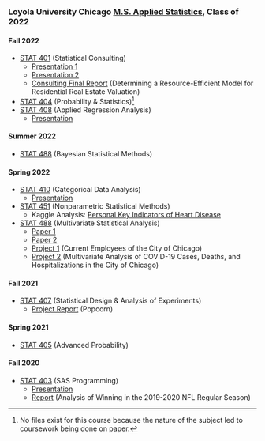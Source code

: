 ### Loyola University Chicago [M.S. Applied Statistics](https://catalog.luc.edu/graduate-professional/graduate-school/arts-sciences/mathematics-statistics/applied-statistics-ms/#curriculumtext), Class of 2022
#### Fall 2022
- [STAT 401](https://www.luc.edu/math/academics/courses/gradstat/stat495statisticalconsultingcapstone) (Statistical Consulting)
  - [Presentation 1](STAT%20401%20-%20Statistical%20Consulting/Presentation%201%20(Loyola%20Games%20Version%202.0).pdf)
  - [Presentation 2](STAT%20401%20-%20Statistical%20Consulting/Presentation%202%20(Nonparametric%20Tests).pdf)
  - [Consulting Final Report](STAT%20401%20-%20Statistical%20Consulting/Hwang%20Jordan%20Consulting%20Final%20Report.pdf) (Determining a Resource-Efficient Model for Residential Real Estate Valuation)
- [STAT 404](https://www.luc.edu/math/academics/courses/gradstat/math/academics/courses/math404) (Probability & Statistics)[^1]
- [STAT 408](https://www.luc.edu/math/academics/courses/stat408) (Applied Regression Analysis)
  - [Presentation](STAT%20408%20-%20Applied%20Regression%20Analysis/Project/Presentation%20(Personal%20Key%20Indicators%20of%20Heart%20Disease).pdf)
#### Summer 2022
- [STAT 488](https://www.luc.edu/math/academics/courses/stat388) (Bayesian Statistical Methods)
#### Spring 2022
- [STAT 410](https://www.luc.edu/math/academics/courses/stat410) (Categorical Data Analysis)
  - [Presentation](STAT%20410%20-%20Categorical%20Data%20Analysis/Project/Presentation%20(Loyola%20Games).pdf)
- [STAT 451](https://www.luc.edu/math/academics/courses/gradstat/stat451appliednonparametricmethods) (Nonparametric Statistical Methods)
  - Kaggle Analysis: [Personal Key Indicators of Heart Disease](https://www.kaggle.com/code/charleshwang/stat-451-project)
- [STAT 488](http://gauss.math.luc.edu/info/courses/spring/2022/detail/#807-STAT488) (Multivariate Statistical Analysis)
  - [Paper 1](STAT%20488%20-%20Multivariate%20Statistical%20Analysis/Paper%201/Paper%201.pdf)
  - [Paper 2](STAT%20488%20-%20Multivariate%20Statistical%20Analysis/Paper%202/Paper%202.pdf)
  - [Project 1](STAT%20488%20-%20Multivariate%20Statistical%20Analysis/Project%201/Project%201.pdf) (Current Employees of the City of Chicago)
  - [Project 2](STAT%20488%20-%20Multivariate%20Statistical%20Analysis/Project%202/Project%202.pdf) (Multivariate Analysis of COVID-19 Cases, Deaths, and Hospitalizations in the City of Chicago)
#### Fall 2021
- [STAT 407](https://www.luc.edu/math/academics/courses/stat407) (Statistical Design & Analysis of Experiments)
  - [Project Report](STAT%20407%20-%20Statistical%20Design%20%26%20Analysis%20of%20Experiments/Project%20Report%20(Popcorn).pdf) (Popcorn)
#### Spring 2021
- [STAT 405](https://www.luc.edu/math/academics/courses/gradstat/math/academics/courses/math405) (Advanced Probability)
#### Fall 2020
- [STAT 403](https://www.luc.edu/math/academics/courses/stat403) (SAS Programming)
  - [Presentation](STAT%20403%20-%20SAS%20Programming/Presentation%20(Analysis%20of%20Winning%20in%20the%202019-2020%20NFL%20Regular%20Season).pdf)
  - [Report](STAT%20403%20-%20SAS%20Programming/Report%20(Analysis%20of%20Winning%20in%20the%202019-2020%20NFL%20Regular%20Season).pdf) (Analysis of Winning in the 2019-2020 NFL Regular Season)
[^1]: No files exist for this course because the nature of the subject led to coursework being done on paper.

